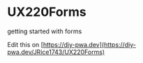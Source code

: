 # UX220Forms
getting started with forms

Edit this on [https://diy-pwa.dev](https://diy-pwa.dev/JRice1743/UX220Forms)

